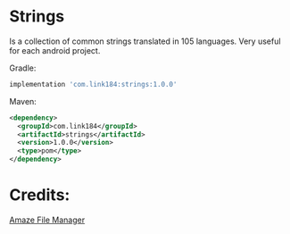 Strings
===

Is a collection of common strings translated in 105 languages. Very useful for each android project.

Gradle:
```gradle
implementation 'com.link184:strings:1.0.0'
```

Maven:
```xml
<dependency>
  <groupId>com.link184</groupId>
  <artifactId>strings</artifactId>
  <version>1.0.0</version>
  <type>pom</type>
</dependency>
```

Credits:
=======
[Amaze File Manager][1]

[1]:https://github.com/TeamAmaze/AmazeFileManager